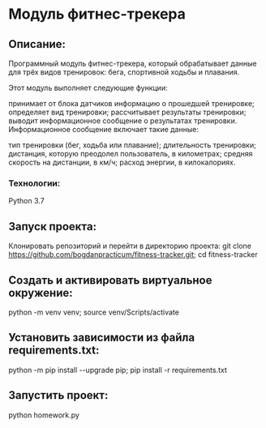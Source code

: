 # Модуль фитнес-трекера

## Описание:

Программный модуль фитнес-трекера, который обрабатывает данные для трёх видов тренировок: бега, спортивной ходьбы и плавания.

Этот модуль выполняет следующие функции:

принимает от блока датчиков информацию о прошедшей тренировке;
определяет вид тренировки;
рассчитывает результаты тренировки;
выводит информационное сообщение о результатах тренировки.
Информационное сообщение включает такие данные:

тип тренировки (бег, ходьба или плавание);
длительность тренировки;
дистанция, которую преодолел пользователь, в километрах;
средняя скорость на дистанции, в км/ч;
расход энергии, в килокалориях.

### Технологии:
Python 3.7

## Запуск проекта:
Клонировать репозиторий и перейти в директорию проекта:
git clone https://github.com/bogdanpracticum/fitness-tracker.git;
cd fitness-tracker

## Cоздать и активировать виртуальное окружение:
python -m venv venv;
source venv/Scripts/activate

## Установить зависимости из файла requirements.txt:
python -m pip install --upgrade pip;
pip install -r requirements.txt

## Запустить проект:
python homework.py

